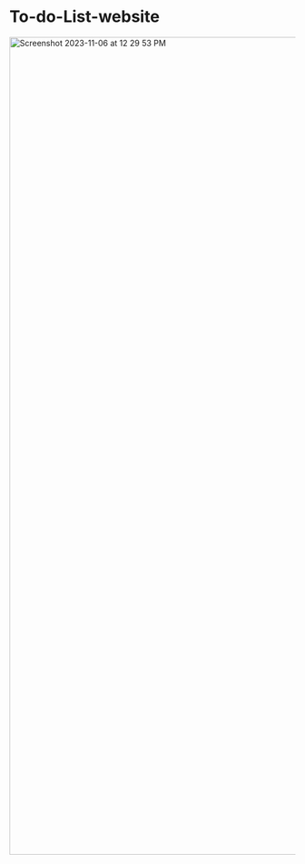 # To-do-List-website
<img width="1440" alt="Screenshot 2023-11-06 at 12 29 53 PM" src="https://github.com/malykasardar/To-do-List-website/assets/121200777/c8e5b988-7e84-48ac-ba0e-1f952d8f3f11">
